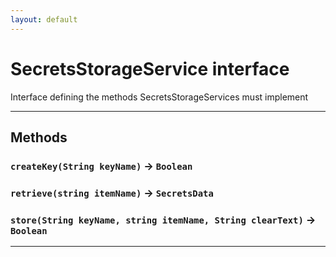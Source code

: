 ```yaml
---
layout: default
---
```

# SecretsStorageService interface

Interface defining the methods SecretsStorageServices must implement

---
## Methods
### `createKey(String keyName)` → `Boolean`
### `retrieve(string itemName)` → `SecretsData`
### `store(String keyName, string itemName, String clearText)` → `Boolean`
---
